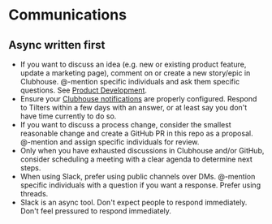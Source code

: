 # Communications

## Async written first

- If you want to discuss an idea (e.g. new or existing product feature, update a marketing page), comment on or create a new story/epic in Clubhouse. @-mention specific individuals and ask them specific questions. See [Product Development](../product-development/README.md).
- Ensure your [Clubhouse notifications](https://help.clubhouse.io/hc/en-us/sections/201543416-Notifications) are properly configured. Respond to Tilters within a few days with an answer, or at least say you don't have time currently to do so.
- If you want to discuss a process change, consider the smallest reasonable change and create a GitHub PR in this repo as a proposal. @-mention and assign specific individuals for review.
- Only when you have exhausted discussions in Clubhouse and/or GitHub, consider scheduling a meeting with a clear agenda to determine next steps.
- When using Slack, prefer using public channels over DMs. @-mention specific individuals with a question if you want a response. Prefer using threads.
- Slack is an async tool. Don't expect people to respond immediately. Don't feel pressured to respond immediately.
